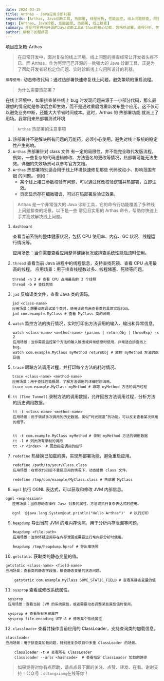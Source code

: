 ```yaml
---
date: 2024-03-15
title: Arthas - Java应用诊断利器
keywords: [Arthas, Java诊断工具, 热部署, 线程分析, 性能监控, 线上问题排查, 阿里巴巴开源, JVM工具]
tags: [Arthas, Java诊断, 性能监控, 热部署, 线上排查]
summary: 介绍阿里巴巴开源的Java诊断工具Arthas的核心功能，包括热部署、线程分析、性能监控等12个常用命令的详细使用方法，帮助开发者高效排查线上问题。
author: 柳树下的程序员
---
```

项目应急箱-Arthas
> 在日常开发中，面对复杂的线上环境，线上问题的排查经常让开发者头疼不已。而 Arthas，作为阿里巴巴开源的一款强大的 Java
> 诊断工具，正是为了帮助开发者轻松定位问题、实时诊断线上应用所设计的利器。

`推荐使用:`
动态修改代码：通过热部署快速修复线上问题，避免繁琐的重启流程。

> 为什么需要热部署？

在线上环境中，如果排查某些线上 bug 时发现问题来源于一小部分代码，那么最理想的情况就是修改后立即生效，而不是通过重启或重新发布整个应用。这不仅可以避免业务中断，还能大大节省时间成本。这时，Arthas
的 热部署功能 就派上了用场。我常用来热部署测试环境

> `Arthas` 热部署的注意事项

1. 热部署并不是解决所有问题的万能药，必须小心使用，避免对线上系统的稳定性产生影响。
2. `Arthas` 热部署针对 class 文件 有一定的局限性，并不能完全取代发版流程。例如，一些复杂的代码逻辑修改、方法签名的更改等情况，热部署可能无法生效。详细的失效场景可以参考官方文档。
3. `Arthas` 热部署特别适合用于线上环境快速修复那些 代码改动小、影响范围有限 的问题。 例如：
    - 某个线上接口参数校验有问题，可以通过修改校验逻辑并热部署，立即生效。
    - 页面显示存在细微错误，可以在热部署后验证效果。

> Arthas 是一个非常强大的 Java 诊断工具，它的命令行功能覆盖了多种线上问题排查的场景。以下是一些 常见且实用的 Arthas
> 命令，帮助你快速上手并高效解决线上问题。

1. `dashboard`

   查看当前系统的整体健康状况，包括 CPU 使用率、内存、GC 状况、线程运行情况等。

   应用场景：当你需要查看应用整体健康状况或排查系统性能瓶颈时使用。
2. `thread`
   查看当前 Java 进程中的线程信息，支持查找死锁、查看 CPU 占用最高的线程。
   应用场景：用于排查线程数过多、线程堵塞、死锁等问题。

```
   thread -n 3 # 查看 CPU 占用最高的 3 个线程
   thread -b # 查找死锁
```

3. `jad`
   反编译类文件，查看 Java 类的源码。

```
   jad <class-name>
   应用场景：想要动态调试某个类时，使用该命令来查看类的具体实现代码。
   jad com.example.MyClass # 查看 MyClass 类的源码
```

4. `watch`
   监控方法的执行情况，实时打印出方法调用的输入、输出和异常信息。

   ```
   watch <class-name> <method-name> {params | returnObj | throwExp} -x 2   
   应用场景：当你需要监控某个方法的输入输出或异常信息时使用，非常适合排查线上 bug。
   watch com.example.MyClass myMethod returnObj # 监控 myMethod 方法的返回值
   ```

5. `trace`
   跟踪方法调用过程，并打印每个方法的耗时情况。

```
   trace <class-name> <method-name>
   应用场景：用于查找性能瓶颈，了解方法调用的详细时间消耗。
   trace com.example.MyClass myMethod # 跟踪 myMethod 方法的调用过程
```

6. `tt (Time Tunnel)`
   录制方法的调用数据，允许回放方法调用过程，分析方法的历史调用数据。

    ```
    tt -t <class-name> <method-name>
    应用场景：用于调试多次调用的历史数据，类似“时光隧道”的功能，可以反复查看某次调用的细节。


    tt -t com.example.MyClass myMethod # 录制 myMethod 方法的调用数据
    tt -l # 列出所有录制的调用
    tt -r <index>  # 回放指定调用的细节
    ```

7. `redefine`
   热替换已加载的类，实现热部署功能，避免重启应用。

    ```
   redefine /path/to/your/Class.class
    应用场景：在修改代码后不重启应用的情况下，动态替换 class 文件。
    
    redefine /tmp/com/example/MyClass.class # 热部署 MyClass
   ```

8. `ognl`
   执行 OGNL 表达式，可以获取和修改 JVM 内部信息。

 ```
 ognl <expression>
    应用场景：当你想动态操作 Java 对象的属性、方法或执行复杂表达式时使用。
    
    ognl '@java.lang.System@out.println("Hello Arthas")'  # 执行打印
   ```

9. `heapdump`
   导出当前 JVM 的堆内存快照，用于分析内存泄漏等问题。

    ```
   heapdump <file-path>
    应用场景：当你怀疑应用存在内存泄漏或需要进行堆内存分析时使用。
    
    heapdump /tmp/heapdump.hprof # 导出堆快照
   ```

10. `getstatic`
    获取类的静态变量的值。

```
getstatic <class-name> <field-name>
应用场景：查看类的静态字段值，排查静态变量的状态问题。

    getstatic com.example.MyClass SOME_STATIC_FIELD # 查看某静态变量的值

```

11. `sysprop`
    查看或修改系统属性。

   ```
    sysprop
    应用场景：查看当前 JVM 的系统属性，或者需要动态调整某些属性值时使用。
    
    sysprop # 查看所有系统属性
    sysprop file.encoding UTF-8 # 修改某个系统属性
   ```

12. `classloader`
    查看并操作当前应用的 ClassLoader，支持查询类的加载信息。

```
classloader
应用场景：用于排查类加载问题，特别是复杂项目中多重 ClassLoader 的场景。

    classloader -t # 查看所有 ClassLoader
    classloader --urls <hashcode>  # 查看指定 ClassLoader 加载的路径
```

> 如果觉得对你有点帮助，请点点最下面的关注、点赞、转发、在看。谢谢支持！公众号：`ddtongxiang`在线等你！
